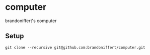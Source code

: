 # computer

brandoniffert's computer

## Setup

`git clone --recursive git@github.com:brandoniffert/computer.git`

